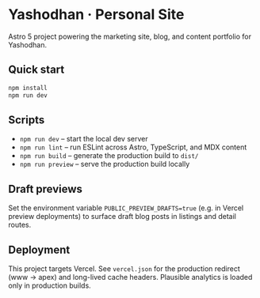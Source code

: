 # Yashodhan · Personal Site

Astro 5 project powering the marketing site, blog, and content portfolio for Yashodhan.

## Quick start

```bash
npm install
npm run dev
```

## Scripts

- `npm run dev` – start the local dev server
- `npm run lint` – run ESLint across Astro, TypeScript, and MDX content
- `npm run build` – generate the production build to `dist/`
- `npm run preview` – serve the production build locally

## Draft previews

Set the environment variable `PUBLIC_PREVIEW_DRAFTS=true` (e.g. in Vercel preview deployments) to surface draft blog posts in listings and detail routes.

## Deployment

This project targets Vercel. See `vercel.json` for the production redirect (www → apex) and long-lived cache headers. Plausible analytics is loaded only in production builds.
